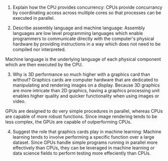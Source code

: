 <!-- Answers to the Short Answer Essay Questions go here -->

1. Explain how the CPU provides concurrency:
CPUs provide concurrancy by coordinating access across multiple cores so that processes
can be executed in parallel.


2. Describe assembly language and machine language:
Assembly languages are low level programming languages which enable programmers to communicate directly with the computer's physical hardware by providing instructions in a way which does not need to be compiled nor interpreted. 

Machine language is the underlying language of each physical component which are then executed by the CPU.

3. Why is 3D performance so much higher with a graphics card than without?
Graphics cards are computer hardware that are dedicated to manipulating and rendering images on a display. Because 3D graphics are more intricate than 2D graphics, having a graphics processing unit enables higher quality and quicker functionality when using images or video. 

GPUs are designed to do very simple procedures in parallel, whereas CPUs are capable of more robust functions. Since image rendering tends to be less complex, the GPUs are capable of outperforming CPUs.

4. Suggest the role that graphics cards play in machine learning:
Machine learning tends to involve performing a specific function over a large dataset. Since GPUs handle simple programs running in parallel more effectively than CPUs, they can be leveraged in machine learning or data science fields to perform testing more effeciently than CPUs.
